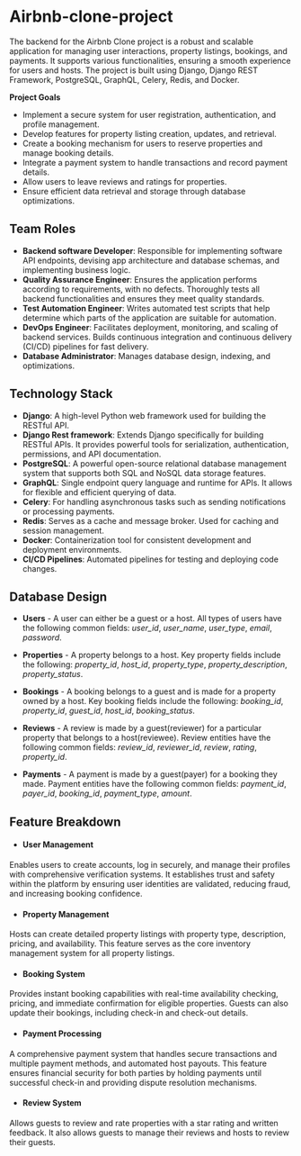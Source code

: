 # Airbnb-clone-project
The backend for the Airbnb Clone project is a robust and scalable application for managing user interactions, property listings, bookings, and payments. It supports various functionalities, ensuring a smooth experience for users and hosts. The project is built using Django, Django REST Framework, PostgreSQL, GraphQL, Celery, Redis, and Docker.

**Project Goals**
- Implement a secure system for user registration, authentication, and profile management.
- Develop features for property listing creation, updates, and retrieval.
- Create a booking mechanism for users to reserve properties and manage booking details.
- Integrate a payment system to handle transactions and record payment details.
- Allow users to leave reviews and ratings for properties.
- Ensure efficient data retrieval and storage through database optimizations.

## Team Roles
- **Backend software Developer**: Responsible for implementing software API endpoints, devising app architecture and database schemas, and implementing business logic.
- **Quality Assurance Engineer**: Ensures the application performs according to requirements, with no defects. Thoroughly tests all backend functionalities and ensures they meet quality standards.
- **Test Automation Engineer**: Writes automated test scripts that help determine which parts of the application are suitable for automation.
- **DevOps Engineer**: Facilitates deployment, monitoring, and scaling of backend services. Builds continuous integration and continuous delivery (CI/CD) pipelines for fast delivery.
- **Database Administrator**: Manages database design, indexing, and optimizations.

## Technology Stack
- **Django**: A high-level Python web framework used for building the RESTful API.
- **Django Rest framework**: Extends Django specifically for building RESTful APIs. It provides powerful tools for serialization, authentication, permissions, and API documentation. 
- **PostgreSQL**: A powerful open-source relational database management system that supports both SQL and NoSQL data storage features.
- **GraphQL**: Single endpoint query language and runtime for APIs. It allows for flexible and efficient querying of data.
- **Celery**: For handling asynchronous tasks such as sending notifications or processing payments.
- **Redis**: Serves as a cache and message broker. Used for caching and session management.
- **Docker**: Containerization tool for consistent development and deployment environments.
- **CI/CD Pipelines**: Automated pipelines for testing and deploying code changes.

## Database Design
- **Users** - A user can either be a guest or a host. All types of users have the following common fields: *user_id*, *user_name*, *user_type*, *email*, *password*.
  
- **Properties** - A property belongs to a host. Key property fields include the following: *property_id*, *host_id*, *property_type*, *property_description*, *property_status*.
  
- **Bookings** - A booking belongs to a guest and is made for a property owned by a host. Key booking fields include the following: *booking_id*, *property_id*, *guest_id*, *host_id*, *booking_status*.
  
- **Reviews** - A review is made by a guest(reviewer) for a particular property that belongs to a host(reviewee). Review entities have the following common fields: *review_id*, *reviewer_id*, *review*, *rating*, *property_id*.
  
- **Payments** - A payment is made by a guest(payer) for a booking they made. Payment entities have the following common fields: *payment_id*, *payer_id*, *booking_id*, *payment_type*, *amount*.

## Feature Breakdown
- #### User Management
Enables users to create accounts, log in securely, and manage their profiles with comprehensive verification systems. It establishes trust and safety within the platform by ensuring user identities are validated, reducing fraud, and increasing booking confidence.

- #### Property Management
Hosts can create detailed property listings with property type, description, pricing, and availability. This feature serves as the core inventory management system for all property listings.

- #### Booking System
Provides instant booking capabilities with real-time availability checking, pricing, and immediate confirmation for eligible properties. Guests can also update their bookings, including check-in and check-out details.

- #### Payment Processing
A comprehensive payment system that handles secure transactions and multiple payment methods, and automated host payouts. This feature ensures financial security for both parties by holding payments until successful check-in and providing dispute resolution mechanisms.

- #### Review System
Allows guests to review and rate properties with a star rating and written feedback. It also allows guests to manage their reviews and hosts to review their guests.
